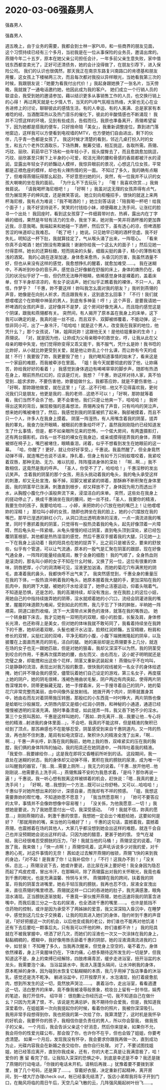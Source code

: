 # 2020-03-06强姦男人



强姦男人



强姦男人


週五晚上，由于业务的需要，我都会到士林一家PUB，和一些商界的朋友见面，这个习惯持续已经有三个多月，当初我是在一位从事保险的业务员，邀请出席的。燕翎今年二十五岁，原本在她父亲公司担任会计，一年多前父亲生意失败，家中值钱东西都变卖光了，正好可还清债务，她的会计没得做了，在朋友引荐下，进入保险公司。 我们的认识也很偶然，那天我正在南京东路复兴南路口的肯德基和朋友用餐，这女孩上下楼梯两三次，而且每次都对我投以异样眼光，当她看我第三次的时候，我跟朋友说：「她要为看我付出代价！」我起身跟她换了一张名片，当天傍晚，我就拨了一通电话邀约她，他因此成为我的客户。 她们成立一个行销人员的联谊会，我受到她的邀请参加，藉以结识更多从事销售工作的人员，也交换行销上的心得！ 再过两天就是七夕情人节，当天的PUB气氛相当热络，大家也无心在业务进修上的讨论，聊聊彼此的感情生活，有的人幸运、有的人美满、总是家家有本难唸的经，当酒酣耳热以及热门音乐的催化下，彼此的辛酸情感也不断涌现！ 我并不习惯这样的环境，见到有些成员，告假而归，我原也準备离开，燕翎希望留下，因为她都是搭我的便车，只好捨命陪「美女」，我重新调整座位，靠到进门落地窗边，这样我可以方便看到电视墙的MTV，也方便她们自由进出，剩下的伙伴，几乎青一色都是女孩了。 我这时候才清楚的看到，邻近几桌打扮入时的女生，和五六个老外饮酒取乐，下场热舞，觥筹交错，相互挑逗，各取所需。燕翎、巧玟、丽欣、莉茹早已下场和一些年轻小子，摇头摆臀去了，而且愈跳愈加挑逗，巧玟、丽欣甚至只剩下上半身的小可爱，皎洁光滑的腰和骨感的香肩都被汗水的浸润，显露出年轻女子的娇豔动人模样，我惊异眼前的景况，心想这几位女孩，平常都是正襟危座的模样，却也有火辣热情的另一面。 不知过了多久，我的确有点睏了，但难得燕翎玩得那幺起劲，不好意思扫她的兴，突然，有一位我并不认识的女孩大喇喇的坐在我的面前。 「为什幺不下去玩玩？」 「喔！我喜欢欣赏…」我耸耸肩说。 「请我喝杯海尼根吧！」 「好啊！」我虽对这无理的女孩弄得有点气，但为展现男子的绅风度，还是微笑答说。 她立刻向柜檯招手，很快的就送上来两杯海尼根，我有点为难说：「我不喝酒的！」她立刻答话说：「陪我喝一杯吧！给我个面子！」我不好坚持说不，笑笑的付钱给小妹，顺便藉故上洗手间，让涨红的脸寻一个出处！ 我回座时，看到这女孩穿了一件细肩带衬衣、热裤，露出内在丁字裤的细线，果然是年轻有活力的生命，我坐下来，她对我一笑并将酒杯推的更加靠近我，示意我喝。我端起来和她碰一下酒杯，然后饮下，虽有透心的凉，但啤酒那苦涩的味道却让我难忍。 「乾了吧！」她说。只见她早已喝的酒杯空虚。我不好失礼，明知这一杯下肚，我就算挂定了，气从喉头涌了出来，一阵噁心。 「看来你真不会喝酒！她们倒没有欺骗我！谢谢你给我一个这幺大的面子！」然后见她一付得意样。她长的还算标緻，短而挑染的头髮，细眉尖挺的鼻子，精小的薄唇和浅浅的酒窝。 我的心跳在逐渐加速，身体愈来愈热，头昏沉的厉害，我虽然酒量不好，但也从来没有这样的感觉，我愈想挣扎的醒着，就愈加难受……。 我在迷糊中，不再听到吵杂的音乐声，感觉自己好像躺在舒服的床上，身体的燠热仍在，昏沉的状况似乎好了一些，但仍然无法睁开眼睛，依稀感觉身体是裸着的，盖着床单，但下半身却凉凉的，有女子说话声，她们似乎正瞧着我的裸体，不只一人，真怪，作梦乎？ 「千惠，妳不要这样！妳叫我怎幺面对我的朋友？」我听到燕翎的声音，她像是在向别人祈求，而且跟我有关，这到底怎幺回事？ 「不行！我们就想嚐嚐这个在妳眼中神圣的男人，到底有多神圣！哼！」这个声音，是要我请她一杯啤酒的女孩的声音，这好像并不是梦，这个房间好像充满人，而且隐约感觉这是个阴谋，跟我和燕翎都有关。 突然间，有人揭开了原本盖在我身上的床单，这下我可以确定的是，我真的是一丝不挂，而且双手、双脚被绑覆着，不能动弹，这一惊非同小可，出了一身冷汗，「哈哈哈！就是这个男人，改变我在我家的地位，他凭什幺？」那个女孩说，「妹，姐拜託妳！这跟他无关！是他给姐重新的生命！」燕翎说。 「对，就是因为他，让妳成为父母亲眼中的救世女，哼，让我从此在父母亲的眼中失宠，他们觉得妳变得又乖又能干，我不服气，凭什幺是妳！我书唸的比妳好，从小就比妳更受到关爱，就是他让妳去上个什幺课，而让妳有今天的成就！不行！我要毁了妳，我更要毁了他！」 我约略知道事情的始末了，看来这是一个家庭的难题，而我被牵涉在里面。 「姐！我今天就要彻底的毁了他，让妳痛苦，妳给我好好的看着！」 我感觉到身体週边有唏唏窣窣的脚步声，随即有热洒在身上，眼前热热红红的，应该是灯光，我想？「千惠，妳这样对待人家，真不怕受到…姐求求妳，不要伤害他，妳要姐做什幺，我都答应妳，就是不要伤害他…」「好啊，那妳跟他做爱，就在这里！」「这…这不行啦…他又不见得喜欢我，更何况我们只是朋友，他更是我的…我的老师…这绝不可以！」「好啊，那妳就等着看，我们当然不会杀了他，更不会害他，我们只是让他爽一下，哈哈哈！」 我听得出这笑的背后，展现极强的恶毒想法，燕翎再没有了声音，只有呜呜的哭泣声，想来她的嘴被堵住了，然后，我感觉到我的阴茎被抓了起来，胸部被摸着，而且不只一个人，许多人在我身上摸着。 阴茎一阵溼热，有人用嘴含着我的阴茎，搓弄我的睪丸，我奋力张开眼睛，被眼前的景象给吓坏了，虽然我刚刚隐约已经知道发生了什幺事情，但是，都不如亲眼所见来的恐怖，一个偌大房间，有两盏摄影灯，还有两台摄影机，四名一丝不挂的裸女在我身边，或亲或摸得搓弄我的身体，燕翎被绑在椅子上，嘴巴被堵住，眼睛垂泪，闭着，似乎不想看到发生在她眼前的这一幕。 「哈，你醒了！更好，就让你好好享受。」千惠说。我虽然醒了，但全身竟然动弹不得，就连嘴巴也说不话来，挣扎着，但身上有如千万只蚂蚁噬咬着，我紧咬着双唇，那种无助、无力、难以抗拒，阵阵撞进身体的深处！ 「啊…啊…」我不敢相信，这竟然是我的呼声。 「圣人，你受不了了，哈哈哈！」千惠淫秽的发出讥笑声。 含着我的阴茎的那个女孩，用舌头挑动着我的龟头，我的龟头承受这样的刺激，却又无处宣洩，躲不掉，双脚又被紧紧的绑着，那酥麻不断积聚在身体里面，我的阴茎早已涨满，刺激直到根步，却又释放不了，身体因为用力而透出汗水，从胸膛小腹化作小溪般奔流下来，浸湿洁白的床单。 突然，这些处在我身上的搓动停止了，换成千惠骑坐在我的腰间，她一丝不挂，「圣人，我要你的精液，我要生你的孩子，我要哈哈哈…，小婷，来把妳的小穴放在他的嘴巴上！让他嚐嚐妳的淫精！」 那位叫小婷的女孩，随即也跨坐在我的脸上，她的小穴摆放在我的嘴巴，那早已溼透的鲜红小穴，从洞口流出透明液体的淫液，一点一滴流进我的嘴里，同时千惠抓着我的阴茎，只觉得有一股热烫着我的龟头，起先好像顶着一片障碍，然后龟头处一阵紧缩，从龟头慢慢的经过阴茎，直到龟头顶到深处，紧已经包覆阴茎根部，其他都是热热湿湿的感觉，然后千惠双手握着我的大腿，只见她一上一下在我身上运动着！我的阳具也在她的捉弄下，比之前只是被舌交，要来的舒放些，似乎有个管道，可以让气流通，原本的一股气是汇聚在阴茎的跟部，现在好像气通全身，一阵阵的能量经由尾闾，散于全身的细胞！ 我的气顺了，全身热血则是滚烫的，那名叫小婷的女子不知在什幺时候，又换了另一位，这位有很重的体味，阴唇肥厚，小穴的洞清晰可见，淫液更加汹涌，而她的菊花穴布满黑短的阴毛，直凑着我的鼻头，我都快呼不出气来了。 我突然感觉到，千惠全身的重量压在我的下体，一股热浪沖刷着我的龟头，她原本握着我大腿的手，更加深陷在我的肌肉中，我的跨下大腿，被她的汗水给浸湿了，她停止活塞运动，仰着头喘着气。 不知道是恐惧，还是怎的，我的高潮持续，却没有洩出，坐在我脸上的这位小妞，用她自己的中指持续拨弄她的阴蒂，淫水就顺着她的小穴口，流经会阴灌进我的嘴里，腥腥的味道颇为难闻，受到如此的煎熬，我几乎忘了下体的肿胀，半晌她一阵襟脔，阴道口剧烈收缩，流下一大滴带点米黄色的液体，就落在我的嘴唇边。 她一个转身翻下床去，我才见她有一双明亮的双眼，细小的脸蛋，长髮及肩，身体修长光滑，也还称得上是美女，但对她的体味我就不敢茍同了，我看着持续坐在我跨下的千惠，她却闭着双眼，头髮也被汗水沾湿，脸颊红润娇豔，五官精緻，粉肩和修长的双臂，尖挺红润的双峰，平净无暇的小腹，小腹下端微微隆起的阴阜，以及披覆在上面直而黑亮的阴毛，洁白的腿。 她的美丽却是比燕翎要多上几分，就连在场的女子也无一跟她匹敌，但是对她的狠毒，我却又深深不以为然，我的阴茎受到咬合的作用，千惠再次摆弄她的腰，由左而又、由右而左，这小妮子明明就还是完璧之身，却能搅和出这些个花样，阴茎又重新武装起来！ 燕翎似乎不在呜叫，只是静静的流泪，表现出对我万般的歉意，很快我的视线被另一名女子的身体给遮掩，她们并不理会我的感受，儘管玩着她们自己设定的游戏，第三名女子，再度摆上她的阴户，她的阴毛很稀，浅褐色捲曲状毛髮，阴户两边有肉突起，使得两片阴唇深埋其中，阴蒂更躲藏无蹤，她一手撑着床，另一手搜寻着自己的阴户，她的菊花穴非常完整而美丽，由中间像外呈放射线。 她拨开两个肉片，阴蒂就置身其中，她由右而左对着阴蒂施压转圈，那殷红的小东西竟一吋吋睁大，两片阴唇也像是蛤蛎吐沙般展现，大阴唇内部又是细小红润小阴唇，和神秘的小通道，通道已经慢慢被透明的淫液充满，随时準备溃堤，如此搓弄一阵，我又吞下她不少的淫水。 第三个女孩叫茜如，千惠是这样叫她的，「茜如…妳先离开…我…我要让他…专心将他的精液…射进我的身体里面…」，不会吧，我真的不能这样，但是精液的聚积已经到了顶点，那苏麻感也不在能够忍受，阴茎感受到来自千惠阴道内，又一阵的热浪，再也耐不住刺激，尾闾有如电流穿过，聚积许久的精液全洩了出来，「啊…啊…」千惠一声长呼，趴落在我的胸前，她吻上我的唇，双峰紧实的压在我的胸膛，我们俩的身体阵阵的抽动，我的阳具还在她阴道中，一阵阵吐着我的精液。 「我爱你…我要嫁给你…」这是我在即将又昏睡前所听到的话。 这段期间，我一直处在迷糊的状态，我的身体却又动弹不得，累积在我的膀胱的尿液，成为唯一可以叫醒我的器官，「我…我…需要上厕所…」我无力的说着。「千惠…放开他吧…他刚刚说…他需要去上洗手间…」燕翎焦躁不安的为我恳求着，「是吗？那你再说一遍！」千惠说。我一听心想有脱离这样被绑着的机会，赶快说：「嗯…我真的要上洗手间！」 「好啊，嗯…我想到一个方法…既可以让你舒畅，又可以…哈哈哈！」千惠似乎对她所想出来的妙计，深感自豪，而我却有不祥的预感。 「姐，我想这需要靠妳的帮忙噜，不知道妳愿不愿意？」 「我当然愿意啊！」 「妳可不要答应的太早，事情并不会像妳想像中容易喔！」 「没关係，为他我愿意…一切！」我想她是要说，为了我她愿意付出一切，我深受感动。 「哼！我就不信，妳真的愿意…」刚刚燕翎的话，刺激千惠的恨意，我想她一定会出个难题给她，这要如何是好？ 「那就用妳的嘴，来当他的马桶好了！」 千惠的这句话，震撼着我，震撼着燕翎，也震撼着在场的其他人，大家几乎都没想到她会出这样的难题，就连千会自己也并没预期她会说出这样的话，只因为她的醋意，更甚于她的恨。 空气在凝结，我已经很难忍受膀胱的压力，「好！我就当他的马桶！」燕翎坚定的说着。「妳放了我，我来做！」「快一点啊！」燕翎惊吼着，这声吼诉说多少对我的爱，对千惠的心死，对这件事情的无奈！ 茜如走过去解开燕翎的枷锁，燕翎飞快的来到我的身边，「对不起！是我害了你！让我补偿你！」「不行！这我办不到！」「没关係，总比…」燕翎没说下去，她或许要说，总比尿在床上要好吧！我全身因为隐忍而起了鸡皮疙瘩，冒出冷汗，在那瞬间，除了燕翎露出对我的关怀眼光，我竟也看到千惠的眼光，也是充满温馨、怜悯与关怀。 燕翎蹲在我的跨间，扶着我的阴茎，将我的阴茎含进嘴里，她右手轻压我的膀胱，我再也忍不住，尿液全宣洩出来，直往燕翎的嘴里喷洒，燕翎就这样一口口的吞进她的肚子，我充满感激，眼角泪水涌现。正当膀胱逐渐放鬆，千惠竟一家伙推开燕翎，她也迅速将我的阴茎含进嘴中，而我后面三分之一左右的尿液，也全洒进千惠的嘴里……。 也许是抵挡不住药物的控制，或许是因为承受不了两姊妹的爱意，我又深深陷入昏沉中，在睡梦中，感觉到这几位女子交换着，让我的阳具进入她们的身体，隐约听到千惠的声音说，「好好把握这一次的机会，以后他变成我的老公，妳们谁也不能再对他饥渴！还有下去后要吃一颗事后丸，只有我可以怀他的种，妳们谁都不许！」 我的阳具就在不被我掌握中，喷洒了好几次，而她们的淫液也一次又一次涂抹在我的身上，黏黏稠稠的，模糊中，我好像用唇舌舔着千惠的阴部，她的淫液滴滴流进我的口中，如甘泉！ 不知睡了多久，当我再次醒来，但觉身上空空的，毫不着力，身体依然裸着，身上汗臭腥味仍在，下体灼痛，心想多期待这所发生的一切是梦，但我知道这不是，身上的束缚已经解除，四肢疼痛青淤，缓步走进浴室，扭开浴盆的水龙头，我需要泡个澡。 当浴盆装水中，我进入莲蓬头隔间，让水沖刷我的身体，原本乾掉的身体，因为碰到水恢复它黏糊糊的本质，我几乎用掉了饭店準备的沐浴乳，感觉还是洗不乾净。 躺进浴盆中，打开按摩开关，水泡涌现，拍打着疲惫肌肉，想到所发生的这一切，竟然放声哭泣……。 裹着浴巾，走出浴室，看看週遭这一切，洁白整齐的床单，竟不像我被凌辱般景象，梳妆台上留有一封书信，娟秀的笔迹，我打开信件。 绍华哥： 很抱歉让你经历这一切，我不知道自己在做什幺？只因为充满了恨，不，该说是充满忌妒，我不期待你会爱我，但是，我知道我深爱着你，在姐姐第一次向我提起你的时候，看着你的照片，我被你深深吸引。 我用非常手段想得到你，我也把我的第一次给了你，我算清楚了，这时机是我怀孕的好机会，我要怀你的孩子，我相信你是负责任的男人，所以你会娶我， 做我孩子的父亲。 一个月后，我会告诉父亲这个好消息，然后你来提亲，如果你不允，我会将你的性爱光碟公布，那会毁了你，也许你不在乎，但也会毁了姐姐，你要考虑清楚。 如果一个月后，发现我没有怀孕，我会要求你跟我再做一次，直到成功为止，光碟内容我会在新婚之夜交给你，由你自行处理。 对了，不要试图找姐姐，她已经答应离开，直到你我成亲，还有，你的大老二真是让我满意极了，哈！ 爱你的 惠 留 看完了信，让我陷入深深的恐惧之中，到底是幸还是不幸？我还是拨了燕翎的行动电话，「你拨的电话未开机，请稍后再拨…」犹豫着要不要拨到家里，拨了几个号码，还是算了……。 穿戴好衣服，决定重新打起精神，离开房间，到一楼大厅办理check out，帐已经事先结清了，饭店小弟帮我将车子开到门口，在颱风将临的周日午后，天空几朵飞散的云，几阵强风颳起树叶纷飞……。


